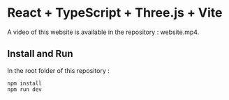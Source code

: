 # React + TypeScript + Three.js + Vite

A video of this website is available in the repository : website.mp4.

## Install and Run
In the root folder of this repository :  
```
npm install
npm run dev
```
